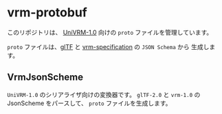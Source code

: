 # vrm-protobuf

このリポジトリは、 [UniVRM-1.0](https://github.com/vrm-c/UniVRM_1_0) 向けの `proto` ファイルを管理しています。

`proto` ファイルは、[glTF](https://github.com/KhronosGroup/glTF) と [vrm-specification](https://github.com/vrm-c/vrm-specification) の `JSON Schema` から
生成します。

## VrmJsonScheme

`UniVRM-1.0` のシリアライザ向けの変換器です。
`glTF-2.0` と `vrm-1.0` の JsonScheme をパースして、 `proto` ファイルを生成します。

